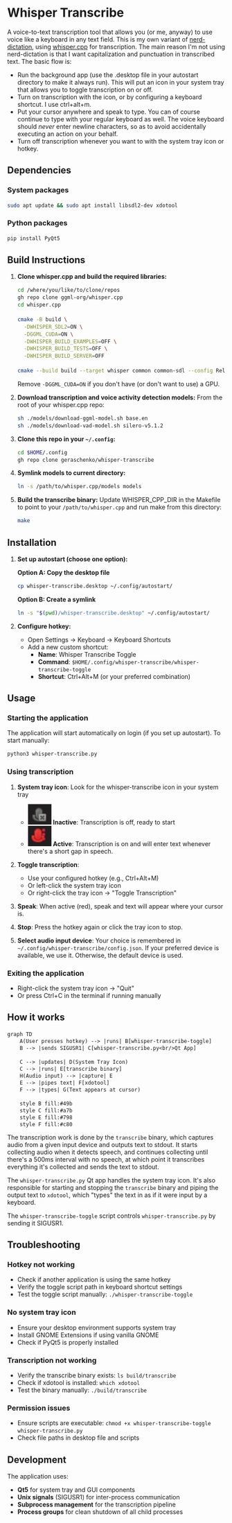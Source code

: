 # Whisper Transcribe

A voice-to-text transcription tool that allows you (or me, anyway) to use voice
like a keyboard in any text field. This is my own variant of
[nerd-dictation](https://github.com/ideasman42/nerd-dictation), using
[whisper.cpp](https://github.com/ggml-org/whisper.cpp) for transcription. The
main reason I'm not using nerd-dictation is that I want capitalization and
punctuation in transcribed text. The basic flow is:

- Run the background app (use the .desktop file in your autostart directory to
  make it always run). This will put an icon in your system tray that allows you
  to toggle transcription on or off.
- Turn on transcription with the icon, or by configuring a keyboard shortcut. I
  use ctrl+alt+m.
- Put your cursor anywhere and speak to type. You can of course continue to type
  with your regular keyboard as well. The voice keyboard should _never_ enter
  newline characters, so as to avoid accidentally executing an action on your
  behalf.
- Turn off transcription whenever you want to with the system tray icon or hotkey.

## Dependencies

### System packages
```bash
sudo apt update && sudo apt install libsdl2-dev xdotool
```

### Python packages
```bash
pip install PyQt5
```

## Build Instructions

1. **Clone whisper.cpp and build the required libraries:**
   ```bash
   cd /where/you/like/to/clone/repos
   gh repo clone ggml-org/whisper.cpp
   cd whisper.cpp

   cmake -B build \
     -DWHISPER_SDL2=ON \
     -DGGML_CUDA=ON \
     -DWHISPER_BUILD_EXAMPLES=OFF \
     -DWHISPER_BUILD_TESTS=OFF \
     -DWHISPER_BUILD_SERVER=OFF

   cmake --build build --target whisper common common-sdl --config Release
   ```
   Remove `-DGGML_CUDA=ON` if you don't have (or don't want to use) a GPU.

2. **Download transcription and voice activity detection models:**
   From the root of your whisper.cpp repo:
   ```bash
   sh ./models/download-ggml-model.sh base.en
   sh ./models/download-vad-model.sh silero-v5.1.2
   ```

3. **Clone this repo in your `~/.config`:**
   ```bash
   cd $HOME/.config
   gh repo clone geraschenko/whisper-transcribe
   ```

4. **Symlink models to current directory:**
   ```bash
   ln -s /path/to/whisper.cpp/models models
   ```

5. **Build the transcribe binary:**
   Update WHISPER_CPP_DIR in the Makefile to point to your `/path/to/whisper.cpp` and run make from this directory:
   ```bash
   make
   ```

## Installation

1. **Set up autostart (choose one option):**
   
   **Option A: Copy the desktop file**
   ```bash
   cp whisper-transcribe.desktop ~/.config/autostart/
   ```
   
   **Option B: Create a symlink**
   ```bash
   ln -s "$(pwd)/whisper-transcribe.desktop" ~/.config/autostart/
   ```

2. **Configure hotkey:**
   - Open Settings → Keyboard → Keyboard Shortcuts
   - Add a new custom shortcut:
     - **Name**: Whisper Transcribe Toggle
     - **Command**: `$HOME/.config/whisper-transcribe/whisper-transcribe-toggle`
     - **Shortcut**: Ctrl+Alt+M (or your preferred combination)

## Usage

### Starting the application
The application will start automatically on login (if you set up autostart). To start manually:
```bash
python3 whisper-transcribe.py
```

### Using transcription
1. **System tray icon**: Look for the whisper-transcribe icon in your system tray
   - ![Inactive](inactive.png) **Inactive**: Transcription is off, ready to start
   - ![Active](active.png) **Active**: Transcription is on and will enter text
     whenever there's a short gap in speech.

2. **Toggle transcription**:
   - Use your configured hotkey (e.g., Ctrl+Alt+M)
   - Or left-click the system tray icon
   - Or right-click the tray icon → "Toggle Transcription"

3. **Speak**: When active (red), speak and text will appear where your cursor is.

4. **Stop**: Press the hotkey again or click the tray icon to stop.

5. **Select audio input device**: Your choice is remembered in
   `~/.config/whisper-transcribe/config.json`. If your preferred device is
   available, we use it. Otherwise, the default device is used.

### Exiting the application
- Right-click the system tray icon → "Quit"
- Or press Ctrl+C in the terminal if running manually

## How it works

```mermaid
graph TD
    A(User presses hotkey) --> |runs| B[whisper-transcribe-toggle]
    B --> |sends SIGUSR1| C[whisper-transcribe.py<br/>Qt App]

    C --> |updates| D(System Tray Icon)
    C --> |runs| E[transcribe binary]
    H(Audio input) --> |capture| E
    E --> |pipes text| F[xdotool]
    F --> |types| G(Text appears at cursor)

    style B fill:#49b
    style C fill:#a7b
    style E fill:#798
    style F fill:#c80
```

The transcription work is done by the `transcribe` binary, which captures audio
from a given input device and outputs text to stdout. It starts collecting audio
when it detects speech, and continues collecting until there's a 500ms interval
with no speech, at which point it transcribes everything it's collected and
sends the text to stdout.

The `whisper-transcribe.py` Qt app handles the system tray icon. It's also
responsible for starting and stopping the `transcribe` binary and piping the
output text to `xdotool`, which "types" the text in as if it were input by a
keyboard.

The `whisper-transcribe-toggle` script controls `whisper-transcribe.py` by
sending it SIGUSR1.

## Troubleshooting

### Hotkey not working
- Check if another application is using the same hotkey
- Verify the toggle script path in keyboard shortcut settings
- Test the toggle script manually: `./whisper-transcribe-toggle`

### No system tray icon
- Ensure your desktop environment supports system tray
- Install GNOME Extensions if using vanilla GNOME
- Check if PyQt5 is properly installed

### Transcription not working
- Verify the transcribe binary exists: `ls build/transcribe`
- Check if xdotool is installed: `which xdotool`
- Test the binary manually: `./build/transcribe`

### Permission issues
- Ensure scripts are executable: `chmod +x whisper-transcribe-toggle whisper-transcribe.py`
- Check file paths in desktop file and scripts

## Development

The application uses:
- **Qt5** for system tray and GUI components
- **Unix signals** (SIGUSR1) for inter-process communication
- **Subprocess management** for the transcription pipeline
- **Process groups** for clean shutdown of all child processes
